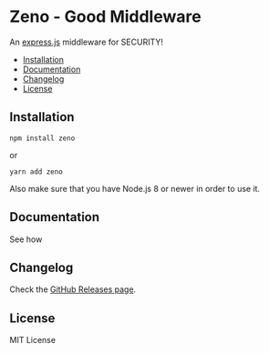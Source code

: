 # Zeno - Good Middleware

An [express.js](https://github.com/visionmedia/express) middleware for SECURITY!

- [Installation](#installation)
- [Documentation](#documentation)
- [Changelog](#changelog)
- [License](#license)

## Installation

```
npm install zeno
```

or

```
yarn add zeno
```

Also make sure that you have Node.js 8 or newer in order to use it.

## Documentation

See how

## Changelog

Check the [GitHub Releases page](https://github.com/sebasyii/zeno/releases).

## License

MIT License
